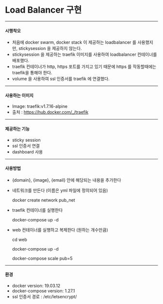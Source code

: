 # Load Balancer 구현

-------
#### 시행착오
- 처음에 docker swarm, docker stack 이 제공하는 loadbalancer 를 사용했지만, stickysession 을 제공하지 않는다.
- stickysession 을 제공하는 traefik 이미지를 사용하여 loadbalancer 컨테이너를 배포했다.
- traefik 컨테이너가 http, https 포트를 가지고 있기 때문에 https 를 작동할때에는 traefik을 통해야 한다.
- volume 을 사용하여 ssl 인증서를 traefik 에 연결했다.
------

#### 사용하는 이미지 
- Image: traefik:v1.7.16-alpine 
- 출처 : https://hub.docker.com/_/traefik

------

#### 제공하는 기능
- sticky session 
- ssl 인증서 연결
- dashboard 사용

------

#### 사용방법
- {domain}, {image}, {email} 안에 해당되는 내용을 추가한다
- 네트워크를 만든다 (이름은 yml 파일에 정의되어 있음)

  docker create network pub_net 
  
- traefik 컨테이너를 실행한다

  docker-compose up -d
  
- web 컨테이너를 실행하고 복제한다 (원하는 개수만큼)

  cd web
  
  docker-compose up -d
  
  docker-compose scale pub=5 
  
 ------ 

#### 환경
- docker version: 19.03.12
- docker-compose version: 1.27.1
- ssl 인증서 경로 : /etc/letsencrypt/
